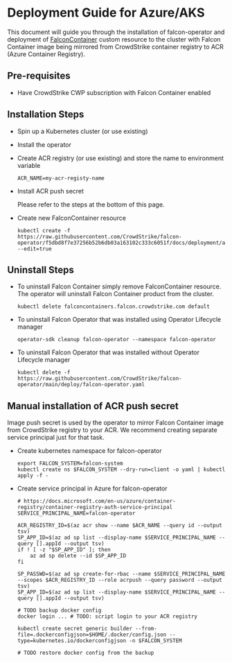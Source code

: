 # Deployment Guide for Azure/AKS
This document will guide you through the installation of falcon-operator and deployment of [FalconContainer](../../container) custom resource to the cluster with Falcon Container image being mirrored from CrowdStrike container registry to ACR (Azure Container Registry).

## Pre-requisites

 - Have CrowdStrike CWP subscription with Falcon Container enabled


## Installation Steps

 - Spin up a Kubernetes cluster (or use existing)

 - Install the operator

 - Create ACR registry (or use existing) and store the name to environment variable
   ```
   ACR_NAME=my-acr-registy-name
   ```

 - Install ACR push secret

   Please refer to the steps at the bottom of this page.


 - Create new FalconContainer resource
   ```
   kubectl create -f https://raw.githubusercontent.com/CrowdStrike/falcon-operator/f5dbd8f7e37256b52b6db03a163102c333c6051f/docs/deployment/azure/falconcontainer.yaml --edit=true
   ```

## Uninstall Steps

 - To uninstall Falcon Container simply remove FalconContainer resource. The operator will uninstall Falcon Container product from the cluster.
   ```
   kubectl delete falconcontainers.falcon.crowdstrike.com default
   ```
 - To uninstall Falcon Operator that was installed using Operator Lifecycle manager
   ```
   operator-sdk cleanup falcon-operator --namespace falcon-operator
   ```
 - To uninstall Falcon Operator that was installed without Operator Lifecycle manager
   ```
   kubectl delete -f https://raw.githubusercontent.com/CrowdStrike/falcon-operator/main/deploy/falcon-operator.yaml
   ```

## Manual installation of ACR push secret

Image push secret is used by the operator to mirror Falcon Container image from CrowdStrike registry to your ACR. We recommend creating separate service principal just for that task.

 - Create kubernetes namespace for falcon-operator

   ```
   export FALCON_SYSTEM=falcon-system
   kubectl create ns $FALCON_SYSTEM --dry-run=client -o yaml | kubectl apply -f -
   ```

 - Create service principal in Azure for falcon-operator
   ```
   # https://docs.microsoft.com/en-us/azure/container-registry/container-registry-auth-service-principal
   SERVICE_PRINCIPAL_NAME=falcon-operator

   ACR_REGISTRY_ID=$(az acr show --name $ACR_NAME --query id --output tsv)
   SP_APP_ID=$(az ad sp list --display-name $SERVICE_PRINCIPAL_NAME --query [].appId --output tsv)
   if ! [ -z "$SP_APP_ID" ]; then
       az ad sp delete --id $SP_APP_ID
   fi

   SP_PASSWD=$(az ad sp create-for-rbac --name $SERVICE_PRINCIPAL_NAME --scopes $ACR_REGISTRY_ID --role acrpush --query password --output tsv)
   SP_APP_ID=$(az ad sp list --display-name $SERVICE_PRINCIPAL_NAME --query [].appId --output tsv)

   # TODO backup docker config
   docker login ... # TODO: script login to your ACR registry

   kubectl create secret generic builder --from-file=.dockerconfigjson=$HOME/.docker/config.json --type=kubernetes.io/dockerconfigjson -n $FALCON_SYSTEM

   # TODO restore docker config from the backup
   ```
